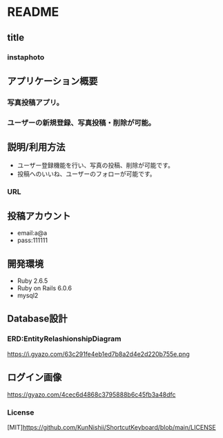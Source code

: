# README

## title
### instaphoto

## アプリケーション概要
### 写真投稿アプリ。
### ユーザーの新規登録、写真投稿・削除が可能。


## 説明/利用方法
* ユーザー登録機能を行い、写真の投稿、削除が可能です。
* 投稿へのいいね、ユーザーのフォローが可能です。

### URL


## 投稿アカウント
* email:a@a
* pass:111111

## 開発環境
* Ruby 2.6.5
* Ruby on Rails 6.0.6
* mysql2

## Database設計
### ERD:EntityRelashionshipDiagram
https://i.gyazo.com/63c291fe4eb1ed7b8a2d4e2d220b755e.png


## ログイン画像
https://gyazo.com/4cec6d4868c3795888b6c45fb3a48dfc

### License
[MIT]https://github.com/KunNishii/ShortcutKeyboard/blob/main/LICENSE